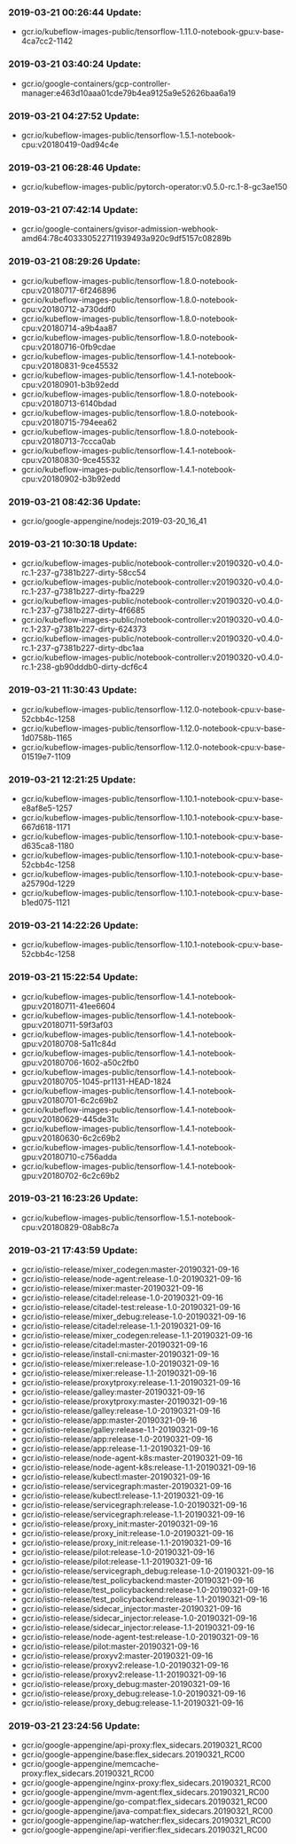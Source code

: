 ### 2019-03-21 00:26:44 Update:

- gcr.io/kubeflow-images-public/tensorflow-1.11.0-notebook-gpu:v-base-4ca7cc2-1142
### 2019-03-21 03:40:24 Update:

- gcr.io/google-containers/gcp-controller-manager:e463d10aaa01cde79b4ea9125a9e52626baa6a19
### 2019-03-21 04:27:52 Update:

- gcr.io/kubeflow-images-public/tensorflow-1.5.1-notebook-cpu:v20180419-0ad94c4e
### 2019-03-21 06:28:46 Update:

- gcr.io/kubeflow-images-public/pytorch-operator:v0.5.0-rc.1-8-gc3ae150
### 2019-03-21 07:42:14 Update:

- gcr.io/google-containers/gvisor-admission-webhook-amd64:78c403330522711939493a920c9df5157c08289b
### 2019-03-21 08:29:26 Update:

- gcr.io/kubeflow-images-public/tensorflow-1.8.0-notebook-cpu:v20180717-6f246896
- gcr.io/kubeflow-images-public/tensorflow-1.8.0-notebook-cpu:v20180712-a730ddf0
- gcr.io/kubeflow-images-public/tensorflow-1.8.0-notebook-cpu:v20180714-a9b4aa87
- gcr.io/kubeflow-images-public/tensorflow-1.8.0-notebook-cpu:v20180716-0fb9cdae
- gcr.io/kubeflow-images-public/tensorflow-1.4.1-notebook-cpu:v20180831-9ce45532
- gcr.io/kubeflow-images-public/tensorflow-1.4.1-notebook-cpu:v20180901-b3b92edd
- gcr.io/kubeflow-images-public/tensorflow-1.8.0-notebook-cpu:v20180713-6140bdad
- gcr.io/kubeflow-images-public/tensorflow-1.8.0-notebook-cpu:v20180715-794eea62
- gcr.io/kubeflow-images-public/tensorflow-1.8.0-notebook-cpu:v20180713-7ccca0ab
- gcr.io/kubeflow-images-public/tensorflow-1.4.1-notebook-cpu:v20180830-9ce45532
- gcr.io/kubeflow-images-public/tensorflow-1.4.1-notebook-cpu:v20180902-b3b92edd
### 2019-03-21 08:42:36 Update:

- gcr.io/google-appengine/nodejs:2019-03-20_16_41
### 2019-03-21 10:30:18 Update:

- gcr.io/kubeflow-images-public/notebook-controller:v20190320-v0.4.0-rc.1-237-g7381b227-dirty-58cc54
- gcr.io/kubeflow-images-public/notebook-controller:v20190320-v0.4.0-rc.1-237-g7381b227-dirty-fba229
- gcr.io/kubeflow-images-public/notebook-controller:v20190320-v0.4.0-rc.1-237-g7381b227-dirty-4f6685
- gcr.io/kubeflow-images-public/notebook-controller:v20190320-v0.4.0-rc.1-237-g7381b227-dirty-624373
- gcr.io/kubeflow-images-public/notebook-controller:v20190320-v0.4.0-rc.1-237-g7381b227-dirty-dbc1aa
- gcr.io/kubeflow-images-public/notebook-controller:v20190320-v0.4.0-rc.1-238-gb90dddb0-dirty-dcf6c4
### 2019-03-21 11:30:43 Update:

- gcr.io/kubeflow-images-public/tensorflow-1.12.0-notebook-cpu:v-base-52cbb4c-1258
- gcr.io/kubeflow-images-public/tensorflow-1.12.0-notebook-cpu:v-base-1d0758b-1165
- gcr.io/kubeflow-images-public/tensorflow-1.12.0-notebook-cpu:v-base-01519e7-1109
### 2019-03-21 12:21:25 Update:

- gcr.io/kubeflow-images-public/tensorflow-1.10.1-notebook-cpu:v-base-e8af8e5-1257
- gcr.io/kubeflow-images-public/tensorflow-1.10.1-notebook-cpu:v-base-667d618-1171
- gcr.io/kubeflow-images-public/tensorflow-1.10.1-notebook-cpu:v-base-d635ca8-1180
- gcr.io/kubeflow-images-public/tensorflow-1.10.1-notebook-cpu:v-base-52cbb4c-1258
- gcr.io/kubeflow-images-public/tensorflow-1.10.1-notebook-cpu:v-base-a25790d-1229
- gcr.io/kubeflow-images-public/tensorflow-1.10.1-notebook-cpu:v-base-b1ed075-1121
### 2019-03-21 14:22:26 Update:

- gcr.io/kubeflow-images-public/tensorflow-1.10.1-notebook-cpu:v-base-52cbb4c-1258
### 2019-03-21 15:22:54 Update:

- gcr.io/kubeflow-images-public/tensorflow-1.4.1-notebook-gpu:v20180711-41ee6604
- gcr.io/kubeflow-images-public/tensorflow-1.4.1-notebook-gpu:v20180711-59f3af03
- gcr.io/kubeflow-images-public/tensorflow-1.4.1-notebook-gpu:v20180708-5a11c84d
- gcr.io/kubeflow-images-public/tensorflow-1.4.1-notebook-gpu:v20180706-1602-a50c2fb0
- gcr.io/kubeflow-images-public/tensorflow-1.4.1-notebook-gpu:v20180705-1045-pr1131-HEAD-1824
- gcr.io/kubeflow-images-public/tensorflow-1.4.1-notebook-gpu:v20180701-6c2c69b2
- gcr.io/kubeflow-images-public/tensorflow-1.4.1-notebook-gpu:v20180629-445de31c
- gcr.io/kubeflow-images-public/tensorflow-1.4.1-notebook-gpu:v20180630-6c2c69b2
- gcr.io/kubeflow-images-public/tensorflow-1.4.1-notebook-gpu:v20180710-c756adda
- gcr.io/kubeflow-images-public/tensorflow-1.4.1-notebook-gpu:v20180702-6c2c69b2
### 2019-03-21 16:23:26 Update:

- gcr.io/kubeflow-images-public/tensorflow-1.5.1-notebook-cpu:v20180829-08ab8c7a
### 2019-03-21 17:43:59 Update:

- gcr.io/istio-release/mixer_codegen:master-20190321-09-16
- gcr.io/istio-release/node-agent:release-1.0-20190321-09-16
- gcr.io/istio-release/mixer:master-20190321-09-16
- gcr.io/istio-release/citadel:release-1.0-20190321-09-16
- gcr.io/istio-release/citadel-test:release-1.0-20190321-09-16
- gcr.io/istio-release/mixer_debug:release-1.0-20190321-09-16
- gcr.io/istio-release/citadel:release-1.1-20190321-09-16
- gcr.io/istio-release/mixer_codegen:release-1.1-20190321-09-16
- gcr.io/istio-release/citadel:master-20190321-09-16
- gcr.io/istio-release/install-cni:master-20190321-09-16
- gcr.io/istio-release/mixer:release-1.0-20190321-09-16
- gcr.io/istio-release/mixer:release-1.1-20190321-09-16
- gcr.io/istio-release/proxytproxy:release-1.1-20190321-09-16
- gcr.io/istio-release/galley:master-20190321-09-16
- gcr.io/istio-release/proxytproxy:master-20190321-09-16
- gcr.io/istio-release/galley:release-1.0-20190321-09-16
- gcr.io/istio-release/app:master-20190321-09-16
- gcr.io/istio-release/galley:release-1.1-20190321-09-16
- gcr.io/istio-release/app:release-1.0-20190321-09-16
- gcr.io/istio-release/app:release-1.1-20190321-09-16
- gcr.io/istio-release/node-agent-k8s:master-20190321-09-16
- gcr.io/istio-release/node-agent-k8s:release-1.1-20190321-09-16
- gcr.io/istio-release/kubectl:master-20190321-09-16
- gcr.io/istio-release/servicegraph:master-20190321-09-16
- gcr.io/istio-release/kubectl:release-1.1-20190321-09-16
- gcr.io/istio-release/servicegraph:release-1.0-20190321-09-16
- gcr.io/istio-release/servicegraph:release-1.1-20190321-09-16
- gcr.io/istio-release/proxy_init:master-20190321-09-16
- gcr.io/istio-release/proxy_init:release-1.0-20190321-09-16
- gcr.io/istio-release/proxy_init:release-1.1-20190321-09-16
- gcr.io/istio-release/pilot:release-1.0-20190321-09-16
- gcr.io/istio-release/pilot:release-1.1-20190321-09-16
- gcr.io/istio-release/servicegraph_debug:release-1.0-20190321-09-16
- gcr.io/istio-release/test_policybackend:master-20190321-09-16
- gcr.io/istio-release/test_policybackend:release-1.0-20190321-09-16
- gcr.io/istio-release/test_policybackend:release-1.1-20190321-09-16
- gcr.io/istio-release/sidecar_injector:master-20190321-09-16
- gcr.io/istio-release/sidecar_injector:release-1.0-20190321-09-16
- gcr.io/istio-release/sidecar_injector:release-1.1-20190321-09-16
- gcr.io/istio-release/node-agent-test:release-1.0-20190321-09-16
- gcr.io/istio-release/pilot:master-20190321-09-16
- gcr.io/istio-release/proxyv2:master-20190321-09-16
- gcr.io/istio-release/proxyv2:release-1.0-20190321-09-16
- gcr.io/istio-release/proxyv2:release-1.1-20190321-09-16
- gcr.io/istio-release/proxy_debug:master-20190321-09-16
- gcr.io/istio-release/proxy_debug:release-1.0-20190321-09-16
- gcr.io/istio-release/proxy_debug:release-1.1-20190321-09-16
### 2019-03-21 23:24:56 Update:

- gcr.io/google-appengine/api-proxy:flex_sidecars.20190321_RC00
- gcr.io/google-appengine/base:flex_sidecars.20190321_RC00
- gcr.io/google-appengine/memcache-proxy:flex_sidecars.20190321_RC00
- gcr.io/google-appengine/nginx-proxy:flex_sidecars.20190321_RC00
- gcr.io/google-appengine/mvm-agent:flex_sidecars.20190321_RC00
- gcr.io/google-appengine/go-compat:flex_sidecars.20190321_RC00
- gcr.io/google-appengine/java-compat:flex_sidecars.20190321_RC00
- gcr.io/google-appengine/iap-watcher:flex_sidecars.20190321_RC00
- gcr.io/google-appengine/api-verifier:flex_sidecars.20190321_RC00
